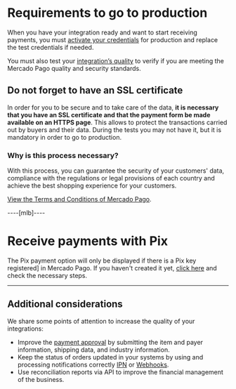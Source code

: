 # Requirements to go to production

When you have your integration ready and want to start receiving payments, you must [activate your credentials]([FAKER][CREDENTIALS][URL]) for production and replace the test credentials if needed.

You must also test your [integration’s quality](/developers/en/guides/additional-content/homologator/homologator) to verify if you are meeting the Mercado Pago quality and security standards.

## Do not forget to have an SSL certificate

In order for you to be secure and to take care of the data, **it is necessary that you have an SSL certificate and that the payment form be made available on an HTTPS page**. This allows to protect the transactions carried out by buyers and their data.
During the tests you may not have it, but it is mandatory in order to go to production.

### Why is this process necessary? 

With this process, you can guarantee the security of your customers' data, compliance with the regulations or legal provisions of each country and achieve the best shopping experience for your customers.

[View the Terms and Conditions of Mercado Pago](/developers/en/guides/resources/legal/terms-and-conditions).

----[mlb]----
# Receive payments with Pix

The Pix payment option will only be displayed if there is a Pix key registered] in Mercado Pago. If you haven't created it yet, [click here](https://www.youtube.com/watch?v=60tApKYVnkA) and check the necessary steps.

------------

## Additional considerations

We share some points of attention to increase the quality of your integrations:

+ Improve the [payment approval](/developers/en/guides/additional-content/how-tos/payment-rejections) by submitting the item and payer information, shipping data, and industry information.
+ Keep the status of orders updated in your systems by using and processing notifications correctly [IPN](/developers/en/guides/additional-content/your-integrations/ipn) or [Webhooks](/developers/en/guides/additional-content/your-integrations/webhooks).
+ Use reconciliation reports via API to improve the financial management of the business.
